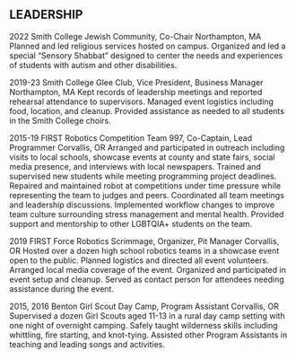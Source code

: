 ## LEADERSHIP
2022 Smith College Jewish Community, Co-Chair Northampton, MA
Planned and led religious services hosted on campus. Organized and led a special “Sensory Shabbat” designed
to center the needs and experiences of students with autism and other disabilities.


2019-23 Smith College Glee Club, Vice President, Business Manager Northampton, MA
Kept records of leadership meetings and reported rehearsal attendance to supervisors. Managed event logistics
including food, location, and cleanup. Provided assistance as needed to all students in the Smith College choirs.


2015-19 FIRST Robotics Competition Team 997, Co-Captain, Lead Programmer Corvallis, OR
Arranged and participated in outreach including visits to local schools, showcase events at county and state
fairs, social media presence, and interviews with local newspapers. Trained and supervised new students while
meeting programming project deadlines. Repaired and maintained robot at competitions under time pressure
while representing the team to judges and peers. Coordinated all team meetings and leadership discussions.
Implemented workflow changes to improve team culture surrounding stress management and mental health.
Provided support and mentorship to other LGBTQIA+ students on the team.


2019 FIRST Force Robotics Scrimmage, Organizer, Pit Manager Corvallis, OR
Hosted over a dozen high school robotics teams in a showcase event open to the public. Planned logistics and
directed all event volunteers. Arranged local media coverage of the event. Organized and participated in event
setup and cleanup. Served as contact person for attendees needing assistance during the event.


2015, 2016 Benton Girl Scout Day Camp, Program Assistant Corvallis, OR
Supervised a dozen Girl Scouts aged 11-13 in a rural day camp setting with one night of overnight camping.
Safely taught wilderness skills including whittling, fire starting, and knot-tying. Assisted other Program
Assistants in teaching and leading songs and activities.
